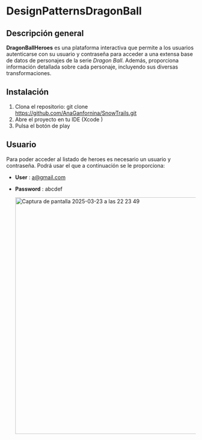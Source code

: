 # DesignPatternsDragonBall

## Descripción general
**DragonBallHeroes** es una plataforma interactiva que permite a los usuarios autenticarse con su usuario y contraseña para acceder a una extensa base de datos de personajes de la serie *Dragon Ball*. Además, proporciona información detallada sobre cada personaje, incluyendo sus diversas transformaciones.

## Instalación
1. Clona el repositorio: git clone https://github.com/AnaGanfornina/SnowTrails.git
2. Abre el proyecto en tu IDE (Xcode )
3. Pulsa el botón de play

## Usuario

Para poder acceder al listado de heroes es necesario un usuario y contraseña.
Podrá usar el que a continuación se le proporciona:
- **User** : a@gmail.com
- **Password** : abcdef

  <img width="630" alt="Captura de pantalla 2025-03-23 a las 22 23 49" src="https://github.com/user-attachments/assets/acc05063-0bc7-44e3-931d-964b41ea86c0" />
